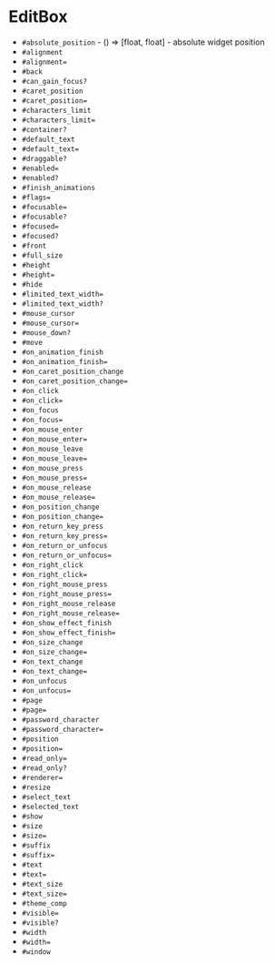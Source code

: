 EditBox
===
- `#absolute_position` - () => [float, float] - absolute widget position
- `#alignment`
- `#alignment=`
- `#back`
- `#can_gain_focus?`
- `#caret_position`
- `#caret_position=`
- `#characters_limit`
- `#characters_limit=`
- `#container?`
- `#default_text`
- `#default_text=`
- `#draggable?`
- `#enabled=`
- `#enabled?`
- `#finish_animations`
- `#flags=`
- `#focusable=`
- `#focusable?`
- `#focused=`
- `#focused?`
- `#front`
- `#full_size`
- `#height`
- `#height=`
- `#hide`
- `#limited_text_width=`
- `#limited_text_width?`
- `#mouse_cursor`
- `#mouse_cursor=`
- `#mouse_down?`
- `#move`
- `#on_animation_finish`
- `#on_animation_finish=`
- `#on_caret_position_change`
- `#on_caret_position_change=`
- `#on_click`
- `#on_click=`
- `#on_focus`
- `#on_focus=`
- `#on_mouse_enter`
- `#on_mouse_enter=`
- `#on_mouse_leave`
- `#on_mouse_leave=`
- `#on_mouse_press`
- `#on_mouse_press=`
- `#on_mouse_release`
- `#on_mouse_release=`
- `#on_position_change`
- `#on_position_change=`
- `#on_return_key_press`
- `#on_return_key_press=`
- `#on_return_or_unfocus`
- `#on_return_or_unfocus=`
- `#on_right_click`
- `#on_right_click=`
- `#on_right_mouse_press`
- `#on_right_mouse_press=`
- `#on_right_mouse_release`
- `#on_right_mouse_release=`
- `#on_show_effect_finish`
- `#on_show_effect_finish=`
- `#on_size_change`
- `#on_size_change=`
- `#on_text_change`
- `#on_text_change=`
- `#on_unfocus`
- `#on_unfocus=`
- `#page`
- `#page=`
- `#password_character`
- `#password_character=`
- `#position`
- `#position=`
- `#read_only=`
- `#read_only?`
- `#renderer=`
- `#resize`
- `#select_text`
- `#selected_text`
- `#show`
- `#size`
- `#size=`
- `#suffix`
- `#suffix=`
- `#text`
- `#text=`
- `#text_size`
- `#text_size=`
- `#theme_comp`
- `#visible=`
- `#visible?`
- `#width`
- `#width=`
- `#window`
